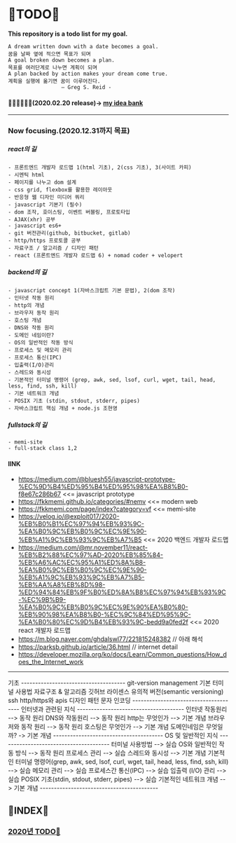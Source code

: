 # 📖TODO📖
**This repository is a todo list for my goal.**

    A dream written down with a date becomes a goal.
    꿈을 날짜 옆에 적으면 목표가 되며
    A goal broken down becomes a plan.
    목표를 여러단계로 나누면 계획이 되며
    A plan backed by action makes your dream come true.
    계획을 실행에 옮기면 꿈이 이루어진다.
                     – Greg S. Reid -



#### 🐱‍👤🐱‍🏍🐱‍🐉(2020.02.20 release)-> <a href="./idea/README.md">my idea bank</a>

<hr>

### Now focusing.(2020.12.31까지 목표)

##### react의 길
    - 프론트엔드 개발자 로드맵 1(html 기초), 2(css 기초), 3(사이트 카피)
    - 시멘틱 html
    - 페이지를 나누고 dom 설계
    - css grid, flexbox를 활용한 레이아웃
    - 반응형 웹 디자인 미디어 쿼리
    - javascript 기본기 (필수)
    - dom 조작, 호이스팅, 이벤트 버블링, 프로토타입
    - AJAX(xhr) 공부
    - javascript es6+
    - git 버전관리(github, bitbucket, gitlab)
    - http/https 프로토콜 공부
    - 자료구조 / 알고리즘 / 디자인 패턴
    - react (프론트엔드 개발자 로드맵 6) + nomad coder + velopert
    
##### backend의 길
    - javascript concept 1(자바스크립트 기본 문법), 2(dom 조작)
    - 인터넷 작동 원리
    - http의 개념
    - 브라우저 동작 원리
    - 호스팅 개념
    - DNS와 작동 원리
    - 도메인 네임이란?
    - OS의 일반적인 작동 방식
    - 프로세스 및 메모리 관리
    - 프로세스 통신(IPC)
    - 입출력(I/O)관리
    - 스레드와 동시성
    - 기본적인 터미널 명령어 (grep, awk, sed, lsof, curl, wget, tail, head, less, find, ssh, kill)
    - 기본 네트워크 개념
    - POSIX 기초 (stdin, stdout, stderr, pipes)
    - 자바스크립트 핵심 개념 + node.js 조현영

##### fullstack의 길
    - memi-site
    - full-stack class 1,2
    
#### lINK
 - https://medium.com/@bluesh55/javascript-prototype-%EC%9D%B4%ED%95%B4%ED%95%98%EA%B8%B0-f8e67c286b67 <<= javascript prototype
 - https://fkkmemi.github.io/categories/#nemv <<= modern web 
 -  https://fkkmemi.com/page/index?category=vf <<= memi-site
 - https://velog.io/@exploit017/2020-%EB%B0%B1%EC%97%94%EB%93%9C-%EA%B0%9C%EB%B0%9C%EC%9E%90-%EB%A1%9C%EB%93%9C%EB%A7%B5 <<=  2020 백엔드 개발자 로드맵
 -  https://medium.com/@mr.november11/react-%EB%B2%88%EC%97%AD-2020%EB%85%84-%EB%A6%AC%EC%95%A1%ED%8A%B8-%EA%B0%9C%EB%B0%9C%EC%9E%90-%EB%A1%9C%EB%93%9C%EB%A7%B5-%EB%AA%A8%EB%8D%98-%ED%94%84%EB%9F%B0%ED%8A%B8%EC%97%94%EB%93%9C-%EC%9B%B9-%EA%B0%9C%EB%B0%9C%EC%9E%90%EA%B0%80-%EB%90%98%EA%B8%B0-%EC%9C%84%ED%95%9C-%EA%B0%80%EC%9D%B4%EB%93%9C-bedd9a0fed2f <<= 2020 react 개발자 로드맵
 - https://m.blog.naver.com/ghdalswl77/221815248382 // 아래 해석
 - https://parksb.github.io/article/36.html // internet detail
 - https://developer.mozilla.org/ko/docs/Learn/Common_questions/How_does_the_Internet_work 
 <hr>
기초
-------------------------------------
git-version management
기본 터미널 사용법
자료구조 & 알고리즘
깃허브
라이센스
유의적 버전(semantic versioning)
ssh
http/https와 apis
디자인 패턴
문자 인코딩
--------------------------------------
인터넷과 관련된 지식
--------------------------------------
인터넷 작동원리 --> 동작 원리
DNS와 작동원리 --> 동작 원리
http는 무엇인가 --> 기본 개념
브라우저와 동작 원리 --> 동작 원리
호스팅은 무엇인가 --> 기본 개념
도메인네임은 무엇일까? -> 기본 개념
---------------------------------------
OS 및 일반적인 지식
---------------------------------------
터미널 사용방법 --> 실습
OS와 일반적인 작동 방식 --> 동작 원리
프로세스 관리 --> 실습
스레드와 동시성 --> 기본 개념
기본적인 터미널 명령어(grep, awk, sed, lsof, curl, wget, tail, head, less, find, ssh, kill)
--> 실습
메모리 관리 --> 실습
프로세스간 통신(IPC) --> 실습
입출력 (I/O) 관리 --> 실습
POSIX 기초(stdin, stdout, stderr, pipes) --> 실습
기본적인 네트워크 개념 --> 기본 개념
------------------------------------------

## 📖INDEX📖

### <a href="./2020/README.md">2020년 TODO📖</a>
    
    
    
